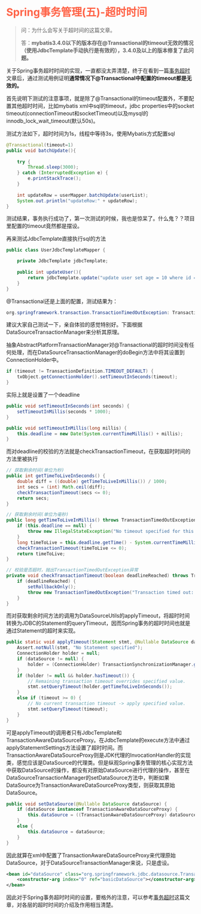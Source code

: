 # <font color='#FF6347'> Spring事务管理(五)-超时时间</font>

> 问：为什么会写关于超时间的这篇文章。
>
> 答：**mybatis3.4.0以下的版本存在@Transactional的timeout无效的情况（使用JdbcTemplate手动执行是有效的），3.4.0及以上的版本修复了此问题。**

关于Spring事务超时时间的实现，一直都没太弄清楚，终于在看到一篇[事务超时](https://www.oschina.net/action/GoToLink?url=http%3A%2F%2Fwww.heartthinkdo.com%2F%3Fp%3D910)文章后，通过测试用例证明**通常情况下@Transactional中配置的timeout都是无效的。**

首先说明下测试的注意事项，就是除了@Transactional的timeout配置外，不要配置其他超时时间，比如mybatis xml中sql的timeout，jdbc properties中的socket timeout(connectionTimeout和socketTimeout)以及mysql的innodb_lock_wait_timeout(默认50s)。

测试方法如下，超时时间为1s，线程中等待3s，使用Mybatis方式配置sql

```java
@Transactional(timeout=1)
public void batchUpdate(){
    
    try {
        Thread.sleep(3000);
    } catch (InterruptedException e) {
        e.printStackTrace();
    }
    
    int updateRow = userMapper.batchUpdate(userList);
    System.out.println("updateRow:" + updateRow);
}
```

测试结果，事务执行成功了，第一次测试的时候，我也是惊呆了。什么鬼？？项目里配置的timeout竟然都是摆设。

再来测试JdbcTemplate直接执行sql的方法

```java
public class UserJdbcTemplateMapper {

	private JdbcTemplate jdbcTemplate;
	
	public int updateUser(){
		return jdbcTemplate.update("update user set age = 10 where id = 1");
	}
}
```

@Transactional还是上面的配置，测试结果为：

```java
org.springframework.transaction.TransactionTimedOutException: Transaction timed out: deadline was Fri Feb 02 20:48:43 CST 2018
```

建议大家自己测试一下，亲自体验的感觉特别好。下面根据DataSourceTransactionManager来分析其原理。

抽象AbstractPlatformTransactionManager对@Transactional的超时时间没有任何处理，而在DataSourceTransactionManager的doBegin方法中将其设置到ConnectionHolder中。

```java
if (timeout != TransactionDefinition.TIMEOUT_DEFAULT) {
    txObject.getConnectionHolder().setTimeoutInSeconds(timeout);
}
```

实际上就是设置了一个deadline

```java
public void setTimeoutInSeconds(int seconds) {
    setTimeoutInMillis(seconds * 1000);
}

public void setTimeoutInMillis(long millis) {
    this.deadline = new Date(System.currentTimeMillis() + millis);
}
```

而对deadline的校验的方法就是checkTransactionTimeout，在获取超时时间的方法里被执行

```java
// 获取剩余时间(单位为秒)
public int getTimeToLiveInSeconds() {
    double diff = ((double) getTimeToLiveInMillis()) / 1000;
    int secs = (int) Math.ceil(diff);
    checkTransactionTimeout(secs <= 0);
    return secs;
}

// 获取剩余时间(单位为毫秒)
public long getTimeToLiveInMillis() throws TransactionTimedOutException{
    if (this.deadline == null) {
        throw new IllegalStateException("No timeout specified for this resource holder");
    }
    long timeToLive = this.deadline.getTime() - System.currentTimeMillis();
    checkTransactionTimeout(timeToLive <= 0);
    return timeToLive;
}

// 校验是否超时，抛出TransactionTimedOutException异常
private void checkTransactionTimeout(boolean deadlineReached) throws TransactionTimedOutException {
    if (deadlineReached) {
        setRollbackOnly();
        throw new TransactionTimedOutException("Transaction timed out: deadline was " + this.deadline);
    }
}
```

而对获取剩余时间方法的调用为DataSourceUtils的applyTimeout，将超时时间转换为JDBC的Statement的queryTimeout，因而Spring事务的超时时间也就是通过Statement的超时来实现。

```java
public static void applyTimeout(Statement stmt, @Nullable DataSource dataSource, int timeout) throws SQLException {
    Assert.notNull(stmt, "No Statement specified");
    ConnectionHolder holder = null;
    if (dataSource != null) {
        holder = (ConnectionHolder) TransactionSynchronizationManager.getResource(dataSource);
    }
    if (holder != null && holder.hasTimeout()) {
        // Remaining transaction timeout overrides specified value.
        stmt.setQueryTimeout(holder.getTimeToLiveInSeconds());
    }
    else if (timeout >= 0) {
        // No current transaction timeout -> apply specified value.
        stmt.setQueryTimeout(timeout);
    }
}
```

可是applyTimeout的调用者只有JdbcTemplate和TransactionAwareDataSourceProxy。在JdbcTemplate的execute方法中通过applyStatementSettings方法设置了超时时间。而TransactionAwareDataSourceProxy则是JDK代理的InvocationHandler的实现类，感觉应该是DataSource的代理类。但是纵观Spring事务管理的核心实现方法中获取DataSource的操作，都没有对原始DataSource进行代理的操作，甚至在DataSourceTransactionManager的setDataSource方法中，判断如果DataSource为TransactionAwareDataSourceProxy类型，则获取其原始DataSource。

```java
public void setDataSource(@Nullable DataSource dataSource) {
    if (dataSource instanceof TransactionAwareDataSourceProxy) {
        this.dataSource = ((TransactionAwareDataSourceProxy) dataSource).getTargetDataSource();
    }
    else {
        this.dataSource = dataSource;
    }
}
```

因此就算在xml中配置了TransactionAwareDataSourceProxy来代理原始DataSource，对于DataSourceTransactionManager来说，只是虚设。

```xml
<bean id="dataSource" class="org.springframework.jdbc.datasource.TransactionAwareDataSourceProxy">
    <constructor-arg index="0" ref="basicDataSource"></constructor-arg>
</bean>
```

因此对于Spring事务超时时间的设置，要格外的注意，可以参考[事务超时](https://www.oschina.net/action/GoToLink?url=http%3A%2F%2Fwww.heartthinkdo.com%2F%3Fp%3D910)这篇文章，对各层的超时时间的介绍及作用相当清楚。